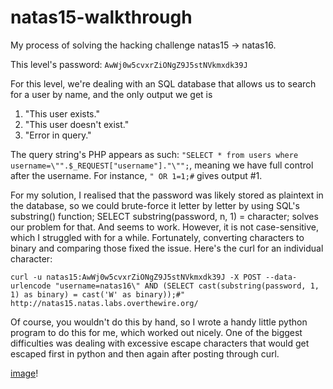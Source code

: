 # natas15-walkthrough
My process of solving the hacking challenge natas15 -> natas16.

This level's password: `AwWj0w5cvxrZiONgZ9J5stNVkmxdk39J`

For this level, we're dealing with an SQL database that allows us to search for a user by name, and the only output we get is

1. "This user exists."
2. "This user doesn't exist."
3. "Error in query."

The query string's PHP appears as such: `"SELECT * from users where username=\"".$_REQUEST["username"]."\"";`, meaning we have full control after the username. For instance, `" OR 1=1;#` gives output #1.

For my solution, I realised that the password was likely stored as plaintext in the database, so we could brute-force it letter by letter by using SQL's substring() function; SELECT substring(password, n, 1) = character; solves our problem for that. And seems to work. However, it is not case-sensitive, which I struggled with for a while. Fortunately, converting characters to binary and comparing those fixed the issue. Here's the curl for an individual character:

`curl -u natas15:AwWj0w5cvxrZiONgZ9J5stNVkmxdk39J -X POST --data-urlencode "username=natas16\" AND (SELECT cast(substring(password, 1, 1) as binary) = cast('W' as binary));#" http://natas15.natas.labs.overthewire.org/`

Of course, you wouldn't do this by hand, so I wrote a handy little python program to do this for me, which worked out nicely. One of the biggest difficulties was dealing with excessive escape characters that would get escaped first in python and then again after posting through curl.

[image](https://i.imgur.com/1p7kE73.png)!
